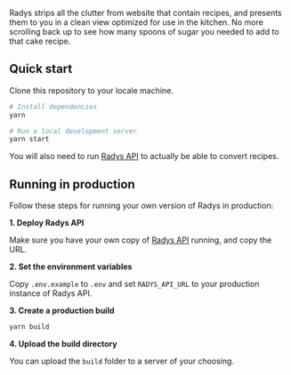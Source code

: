 Radys strips all the clutter from website that contain recipes, and presents them to you in a clean view optimized for use in the kitchen. No more scrolling back up to see how many spoons of sugar you needed to add to that cake recipe.

## Quick start

Clone this repository to your locale machine.

```bash
# Install dependencies
yarn

# Run a local development server
yarn start
```

You will also need to run [Radys API](https://github.com/mattijsbliek/radys-api) to actually be able to convert recipes.

## Running in production

Follow these steps for running your own version of Radys in production:

**1. Deploy Radys API**

Make sure you have your own copy of [Radys API](https://github.com/mattijsbliek/radys-api) running, and copy the URL.

**2. Set the environment variables**

Copy `.env.example` to `.env` and set `RADYS_API_URL` to your production instance of Radys API.

**3. Create a production build**

```bash
yarn build
```

**4. Upload the build directory**

You can upload the `build` folder to a server of your choosing.

